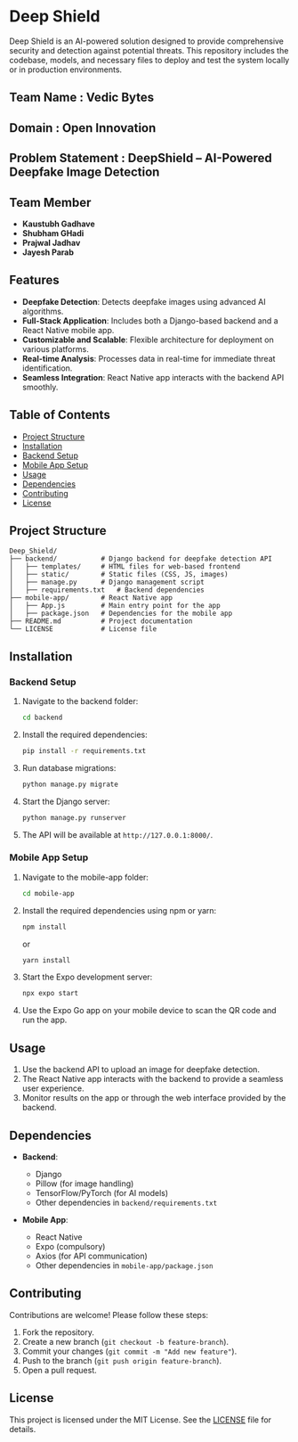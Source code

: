 # Deep Shield

Deep Shield is an AI-powered solution designed to provide comprehensive security and detection against potential threats. This repository includes the codebase, models, and necessary files to deploy and test the system locally or in production environments.

## **Team Name** : Vedic Bytes

## **Domain** : Open Innovation

## **Problem Statement** : DeepShield – AI-Powered Deepfake Image Detection   

## Team Member

- **Kaustubh Gadhave**
- **Shubham GHadi**
- **Prajwal Jadhav**
- **Jayesh Parab**

## Features

- **Deepfake Detection**: Detects deepfake images using advanced AI algorithms.
- **Full-Stack Application**: Includes both a Django-based backend and a React Native mobile app.
- **Customizable and Scalable**: Flexible architecture for deployment on various platforms.
- **Real-time Analysis**: Processes data in real-time for immediate threat identification.
- **Seamless Integration**: React Native app interacts with the backend API smoothly.

## Table of Contents

- [Project Structure](#project-structure)
- [Installation](#installation)
- [Backend Setup](#backend-setup)
- [Mobile App Setup](#mobile-app-setup)
- [Usage](#usage)
- [Dependencies](#dependencies)
- [Contributing](#contributing)
- [License](#license)

## Project Structure

```
Deep_Shield/
├── backend/           # Django backend for deepfake detection API
│   ├── templates/     # HTML files for web-based frontend
│   ├── static/        # Static files (CSS, JS, images)
│   ├── manage.py      # Django management script
│   ├── requirements.txt   # Backend dependencies
├── mobile-app/        # React Native app
│   ├── App.js         # Main entry point for the app
│   ├── package.json   # Dependencies for the mobile app
├── README.md          # Project documentation
└── LICENSE            # License file
```

## Installation

### Backend Setup

1. Navigate to the backend folder:
   ```bash
   cd backend
   ```

2. Install the required dependencies:
   ```bash
   pip install -r requirements.txt
   ```

3. Run database migrations:
   ```bash
   python manage.py migrate
   ```

4. Start the Django server:
   ```bash
   python manage.py runserver
   ```

5. The API will be available at `http://127.0.0.1:8000/`.

### Mobile App Setup

1. Navigate to the mobile-app folder:
   ```bash
   cd mobile-app
   ```

2. Install the required dependencies using npm or yarn:
   ```bash
   npm install
   ```

   or

   ```bash
   yarn install
   ```

3. Start the Expo development server:
   ```bash
   npx expo start
   ```

4. Use the Expo Go app on your mobile device to scan the QR code and run the app.

## Usage

1. Use the backend API to upload an image for deepfake detection.
2. The React Native app interacts with the backend to provide a seamless user experience.
3. Monitor results on the app or through the web interface provided by the backend.

## Dependencies

- **Backend**:
  - Django
  - Pillow (for image handling)
  - TensorFlow/PyTorch (for AI models)
  - Other dependencies in `backend/requirements.txt`

- **Mobile App**:
  - React Native
  - Expo (compulsory)
  - Axios (for API communication)
  - Other dependencies in `mobile-app/package.json`

## Contributing

Contributions are welcome! Please follow these steps:

1. Fork the repository.
2. Create a new branch (`git checkout -b feature-branch`).
3. Commit your changes (`git commit -m "Add new feature"`).
4. Push to the branch (`git push origin feature-branch`).
5. Open a pull request.

## License

This project is licensed under the MIT License. See the [LICENSE](LICENSE) file for details.

